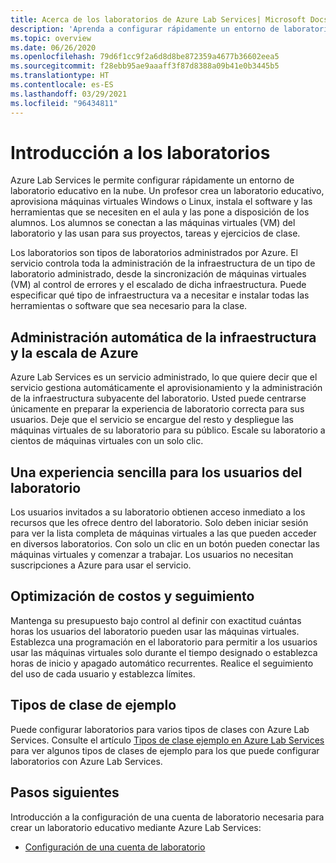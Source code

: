 ```yaml
---
title: Acerca de los laboratorios de Azure Lab Services| Microsoft Docs
description: 'Aprenda a configurar rápidamente un entorno de laboratorio de clase en la nube: configure un laboratorio con una máquina virtual de plantilla con el software necesario para la clase y ponga una copia de la máquina virtual a disposición de cada alumno de la clase.'
ms.topic: overview
ms.date: 06/26/2020
ms.openlocfilehash: 79d6f1cc9f2a6d8d8be872359a4677b36602eea5
ms.sourcegitcommit: f28ebb95ae9aaaff3f87d8388a09b41e0b3445b5
ms.translationtype: HT
ms.contentlocale: es-ES
ms.lasthandoff: 03/29/2021
ms.locfileid: "96434811"
---
```

# <a name="introduction-to-labs"></a>Introducción a los laboratorios
Azure Lab Services le permite configurar rápidamente un entorno de laboratorio educativo en la nube. Un profesor crea un laboratorio educativo, aprovisiona máquinas virtuales Windows o Linux, instala el software y las herramientas que se necesiten en el aula y las pone a disposición de los alumnos. Los alumnos se conectan a las máquinas virtuales (VM) del laboratorio y las usan para sus proyectos, tareas y ejercicios de clase. 

Los laboratorios son tipos de laboratorios administrados por Azure. El servicio controla toda la administración de la infraestructura de un tipo de laboratorio administrado, desde la sincronización de máquinas virtuales (VM) al control de errores y el escalado de dicha infraestructura. Puede especificar qué tipo de infraestructura va a necesitar e instalar todas las herramientas o software que sea necesario para la clase. 

## <a name="automatic-management-of-azure-infrastructure-and-scale"></a>Administración automática de la infraestructura y la escala de Azure 
Azure Lab Services es un servicio administrado, lo que quiere decir que el servicio gestiona automáticamente el aprovisionamiento y la administración de la infraestructura subyacente del laboratorio. Usted puede centrarse únicamente en preparar la experiencia de laboratorio correcta para sus usuarios. Deje que el servicio se encargue del resto y despliegue las máquinas virtuales de su laboratorio para su público. Escale su laboratorio a cientos de máquinas virtuales con un solo clic.

## <a name="simple-experience-for-your-lab-users"></a>Una experiencia sencilla para los usuarios del laboratorio 
Los usuarios invitados a su laboratorio obtienen acceso inmediato a los recursos que les ofrece dentro del laboratorio. Solo deben iniciar sesión para ver la lista completa de máquinas virtuales a las que pueden acceder en diversos laboratorios. Con solo un clic en un botón pueden conectar las máquinas virtuales y comenzar a trabajar. Los usuarios no necesitan suscripciones a Azure para usar el servicio. 

## <a name="cost-optimization-and-tracking"></a>Optimización de costos y seguimiento  
Mantenga su presupuesto bajo control al definir con exactitud cuántas horas los usuarios del laboratorio pueden usar las máquinas virtuales. Establezca una programación en el laboratorio para permitir a los usuarios usar las máquinas virtuales solo durante el tiempo designado o establezca horas de inicio y apagado automático recurrentes. Realice el seguimiento del uso de cada usuario y establezca límites.

## <a name="example-class-types"></a>Tipos de clase de ejemplo
Puede configurar laboratorios para varios tipos de clases con Azure Lab Services. Consulte el artículo [Tipos de clase ejemplo en Azure Lab Services](class-types.md) para ver algunos tipos de clases de ejemplo para los que puede configurar laboratorios con Azure Lab Services. 

## <a name="next-steps"></a>Pasos siguientes
Introducción a la configuración de una cuenta de laboratorio necesaria para crear un laboratorio educativo mediante Azure Lab Services:

- [Configuración de una cuenta de laboratorio](tutorial-setup-lab-account.md)
